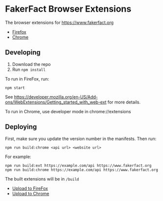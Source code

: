# FakerFact Browser Extensions

The browser extensions for https://www.fakerfact.org

- [Firefox](https://addons.mozilla.org/en-US/firefox/addon/fakerfact/)
- [Chrome](https://chrome.google.com/webstore/detail/fakerfact-plugin/hmcmekfmgfmilmmnicpmkfkccgnfegef)

## Developing

1. Download the repo
1. Run `npm install`

To run in FireFox, run:

```
npm start
```

See https://developer.mozilla.org/en-US/Add-ons/WebExtensions/Getting_started_with_web-ext for more details.

To run in Chrome, use developer mode in chrome://extensions

## Deploying

First, make sure you update the version number in the manifests.  Then run:

```
npm run build:chrome <api url> <website url>
```

For example:

```
npm run build:ext https://example.com/api https://www.fakerfact.org
npm run build:chrome https://example.com/api https://www.fakerfact.org
```

The built extensions will be in `/build`

- [Upload to FireFox](https://addons.mozilla.org/en-US/developers/addons)
- [Upload to Chrome](https://chrome.google.com/webstore/developer/dashboard)
